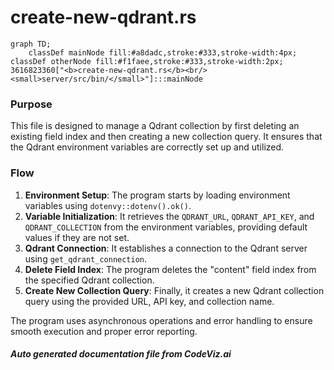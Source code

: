 # create-new-qdrant.rs

```mermaid
graph TD;
    classDef mainNode fill:#a8dadc,stroke:#333,stroke-width:4px;
classDef otherNode fill:#f1faee,stroke:#333,stroke-width:2px;
3616823360["<b>create-new-qdrant.rs</b><br/><small>server/src/bin/</small>"]:::mainNode

```
### Purpose
This file is designed to manage a Qdrant collection by first deleting an existing field index and then creating a new collection query. It ensures that the Qdrant environment variables are correctly set up and utilized.

### Flow
1. **Environment Setup**: The program starts by loading environment variables using `dotenvy::dotenv().ok()`.
2. **Variable Initialization**: It retrieves the `QDRANT_URL`, `QDRANT_API_KEY`, and `QDRANT_COLLECTION` from the environment variables, providing default values if they are not set.
3. **Qdrant Connection**: It establishes a connection to the Qdrant server using `get_qdrant_connection`.
4. **Delete Field Index**: The program deletes the "content" field index from the specified Qdrant collection.
5. **Create New Collection Query**: Finally, it creates a new Qdrant collection query using the provided URL, API key, and collection name.

The program uses asynchronous operations and error handling to ensure smooth execution and proper error reporting.

##### Auto generated documentation file from CodeViz.ai
